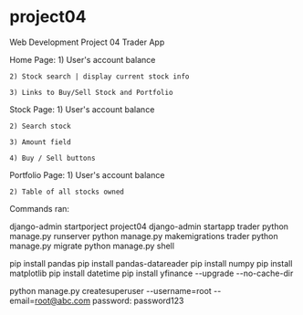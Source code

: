# project04
Web Development Project 04 Trader App

Home Page:
    1) User's account balance

    2) Stock search | display current stock info

    3) Links to Buy/Sell Stock and Portfolio

Stock Page:
    1) User's account balance

    2) Search stock

    3) Amount field

    4) Buy / Sell buttons

Portfolio Page:
    1) User's account balance

    2) Table of all stocks owned


Commands ran:

django-admin startporject project04
django-admin startapp trader
python manage.py runserver
python manage.py makemigrations trader
python manage.py migrate
python manage.py shell

pip install pandas
pip install pandas-datareader
pip install numpy
pip install matplotlib
pip install datetime
pip install yfinance --upgrade --no-cache-dir

python manage.py createsuperuser --username=root --email=root@abc.com
password: password123